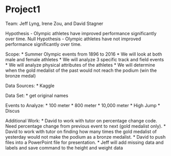 # Project1

Team: Jeff Lyng, Irene Zou, and David Stagner

Hypothesis - Olympic athletes have improved performance significantly over time.
Null Hypothesis - Olympic athletes have not improved performance significantly over time.

Scope:
    * Summer Olympic events from 1896 to 2016
    * We will look at both male and female athletes
    * We will analyze 3 specific track and field events
    * We will analyze physical attributes of the athletes
    * We will determine when the gold medalist of the past would not reach the podium (win the bronze medal)

Data Sources:
    * Kaggle
    
Data Set:
    * get original names
    
Events to Analyze:
    * 100 meter
    * 800 meter
    * 10,000 meter
    * High Jump
    * Discus
    
Additional Work:
    * David to work with tutor on percentage change code. Need percentage change from previous event to next (gold medalist only).
    * David to work with tutor on finding how many times the gold medalist of yesterday would not make the podium as a bronze medalist.
    * David to push files into a PowerPoint file for presentation.
    * Jeff will add missing data and labels and save command to the height and weight data
    
    
